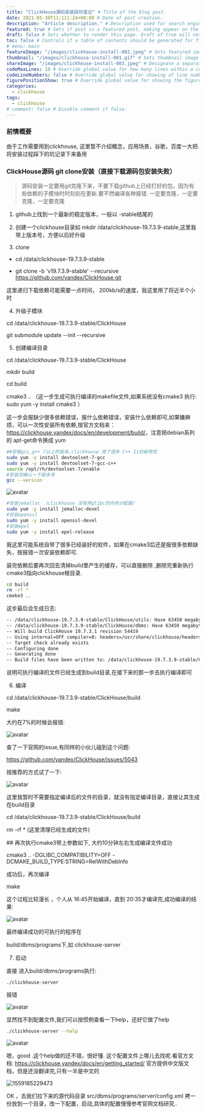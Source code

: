 ```yaml
---
title: "ClickHouse源码安装踩坑笔记" # Title of the blog post.
date: 2021-05-30T11:111:24+08:00 # Date of post creation.
description: "Article description." # Description used for search engine.
featured: true # Sets if post is a featured post, making appear on the home page side bar.
draft: false # Sets whether to render this page. Draft of true will not be rendered.
toc: false # Controls if a table of contents should be generated for first-level links automatically.
# menu: main
featureImage: "/images/clickhouse-install-002.jpeg" # Sets featured image on blog post.
thumbnail: "/images/clickhouse-install-001.gif" # Sets thumbnail image appearing inside card on homepage.
shareImage: "/images/clickhouse-install-003.jpeg" # Designate a separate image for social media sharing.
codeMaxLines: 10 # Override global value for how many lines within a code block before auto-collapsing.
codeLineNumbers: false # Override global value for showing of line numbers within code block.
figurePositionShow: true # Override global value for showing the figure label.
categories:
  - clickhouse
tags:
  - clickhouse
# comment: false # Disable comment if false.
---
```


###  前情概要

由于工作需要用到clickhouse, 这里暂不介绍概念，应用场景，谷歌，百度一大把. 将安装过程踩下的坑记录下来备用

### ClickHouse源码 git clone安装（直接下载源码包安装失败）

> 源码安装一定要用git克隆下来，不要下载github上已经打好的包，因为有些依赖的子模块时时刻刻在更新.要不然编译各种报错.   一定要克隆，一定要克隆，一定要克隆

1. github上找到一个最新的稳定版本，一般以 -stable结尾的

2. 创建一个clickhouse目录如 mkdir /data/clickhouse-19.7.3.9-stable,这里我带上版本号，方便以后好升级

3. clone

- cd /data/clickhouse-19.7.3.9-stable

- git clone -b 'v19.7.3.9-stable' --recursive https://github.com/yandex/ClickHouse.git

这里递归下载依赖可能需要一点时间， 200kb/s的速度，我这里用了将近半个小时

4. 升级子模块

cd /data/clickhouse-19.7.3.9-stable/ClickHouse

git submodule update --init --recursive

5. 创建编译目录

cd /data/clickhouse-19.7.3.9-stable/ClickHouse

mkdir build

cd build

cmake3 ..     （这一步生成可执行编译的makefile文件,如果系统没有cmake3 执行: sudo yum -y install cmake3 ）

这一步会报缺少很多依赖错误，报什么依赖错误，安装什么依赖即可,如果嫌麻烦，可以一次性安装所有依赖,按官方文档来：<https://clickhouse.yandex/docs/en/development/build/>，注意把debian系列的 apt-get命令换成 yum

```bash
##安裝gcc,g++ 7以上的版本,clickhouse 用了很多 C++ 11的新特性
sudo yum -y install devtoolset-7-gcc
sudo yum -y install devtoolset-7-gcc-c++
source /opt/rh/devtoolset-7/enable
#安装完确认一下版本号
gcc --version
```

![avatar](/images/clickhouse/clickhouse-dep-01.png)

```bash
#安装jemalloc （clickhouse 没有用glibc的内存分配器）
sudo yum -y install jemalloc-devel
#安装openssl
sudo yum -y install openssl-devel
#安装epel
sudo yum -y install epel-release
```

我这里可能系统自带了很多已经装好的软件，如果在cmake3后还是报很多依赖缺失，按报错一次安装依赖即可.

装完依赖后要再次回去清掉build里产生的缓存，可以直接删除 ,删除完重新执行cmake3指向clickhouse根目录.

```bash
cd build
rm -rf *
cmake3 ..
```

这步最后会生成日志:

```bash
-- /data/clickhouse-19.7.3.9-stable/ClickHouse/utils: Have 63450 megabytes of memory. Limiting concurrent linkers jobs to 18 and compiler jobs to OFF
-- /data/clickhouse-19.7.3.9-stable/ClickHouse/dbms: Have 63450 megabytes of memory. Limiting concurrent linkers jobs to 18 and compiler jobs to 25
-- Will build ClickHouse 19.7.3.1 revision 54419
-- Using internal=OFF compiler=0: headers=/usr/share/clickhouse/headers/19.7.3.1 :  /usr/local/bin/clickhouse-clang   -pipe -msse4.1 -msse4.2 -mpopcnt  -fno-omit-frame-pointer  -Wall  -Wnon-virtual-dtor  -Wextra -Werror -O2 -g -DNDEBUG -O3  -std=c++1z -x c++ -march=native -fPIC -fvisibility=hidden -fno-implement-inlines -nostdinc -nostdinc++ -Wno-unused-command-line-argument -Bprefix=/usr/share/clickhouse -isysroot=/usr/share/clickhouse/headers/19.7.3.1; clickhouse-lld
-- Target check already exists
-- Configuring done
-- Generating done
-- Build files have been written to: /data/clickhouse-19.7.3.9-stable/ClickHouse/build
```

说明可执行编译的文件已经生成到build目录,在接下来的那一步去执行编译即可

6. 编译

cd /data/clickhouse-19.7.3.9-stable/ClickHouse/build

make

大约在7%的时候会报错:

![avatar](/images/clickhouse/clickhouse-install-error-01.png)

查了一下官网的issue,有同样的小伙儿碰到这个问题:

<https://github.com/yandex/ClickHouse/issues/5043>

按推荐的方式试了一下:

![avatar](/images/clickhouse/clickhouse-install-error-solve01.png)

这里我暂时不需要指定编译后的文件的目录，就没有指定编译目录，直接让其生成在build目录

cd /data/clickhouse-19.7.3.9-stable/ClickHouse/build

rm -rf *         (这里清理已经生成的文件)

\## 再次执行cmake3带上参数如下, 大约10分钟左右生成编译文件成功

cmake3 ..  -DGLIBC_COMPATIBILITY=OFF -DCMAKE_BUILD_TYPE:STRING=RelWithDebInfo

成功后，再次编译

make

这个过程比较漫长 ，个人从 16:45开始编译，直到 20:35才编译完,成功编译的结果:

![avatar](/images/clickhouse/clickhouse-install-success-end.png)

最终编译成功的可执行的程序在

build/dbms/programs下,如  clickhouse-server


7. 启动

直接 进入build/dbms/programs执行:

```ba
./clickhouse-server
```

报错

![avatar](/images/clickhouse/clickhouse-start-error.png)

显然找不到配置文件,我们可以按惯例查看一下help，还好它做了help

```bash
./clickhouse-server --help
```

![avatar](/images/clickhouse/clickhouse-start-01.png)

嗯，good .这个help做的还不错，很好懂.
这个配置文件上哪儿去找呢.看官方文档: <https://clickhouse.yandex/docs/en/getting_started/> 官方提供中文版文档，但是还没翻译完,只有一半是中文的

![1559185229473](/images/clickhouse/clickhouse-doc.png)

OK ，去我们拉下来的源代码目录 src/dbms/programs/server/config.xml 拷一份放到一个目录，改一下配置，启动,具体的配置慢慢参考官网文档研究..